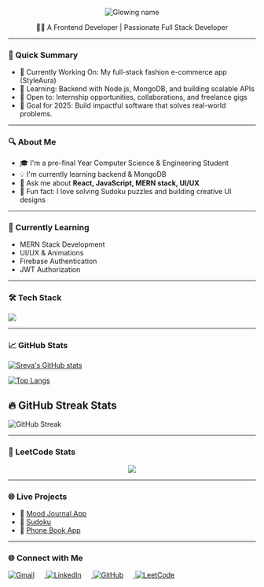 <!-- Profile Header -->
<p align="center">
  <img src="https://readme-typing-svg.herokuapp.com?font=Fira+Code&size=28&pause=1000&color=444444&center=true&vCenter=true&width=500&lines=✨+Hello+I'm+Sreya+✨" alt="Glowing name" />
</p>





<p align="center">🧑‍💻 A Frontend Developer | Passionate Full Stack Developer</p>

---
### 📌 Quick Summary 

- 🔭 Currently Working On: My full-stack fashion e-commerce app (StyleAura)  
- 🌱 Learning: Backend with Node.js, MongoDB, and building scalable APIs  
- 💼 Open to: Internship opportunities, collaborations, and freelance gigs  
- 🎯 Goal for 2025: Build impactful software that solves real-world problems.
---
### 🔍 About Me

- 🎓 I'm a pre-final Year Computer Science & Engineering Student  
- 💡 I'm currently learning backend & MongoDB  
- 💬 Ask me about **React, JavaScript, MERN stack, UI/UX**  
- 🧩 Fun fact: I love solving Sudoku puzzles and building creative UI designs  

---
### 🌱 Currently Learning
- MERN Stack Development
- UI/UX & Animations
- Firebase Authentication
- JWT Authorization

---
### 🛠️ Tech Stack

<p align="left">
  <img src="https://skillicons.dev/icons?i=html,css,js,react,mongodb,java,python,github,vscode" />
</p>

---

### 📈 GitHub Stats

[![Sreya's GitHub stats](https://github-readme-stats.vercel.app/api?username=sreya1711&show_icons=true&theme=radical)](https://github.com/sreya1711)

[![Top Langs](https://github-readme-stats.vercel.app/api/top-langs/?username=sreya1711&layout=compact&theme=tokyonight)](https://github.com/sreya1711)

## 🔥 GitHub Streak Stats

![GitHub Streak](https://streak-stats.demolab.com/?user=sreya1711&theme=tokyonight&hide_border=true)

--- 

### 🧠 LeetCode Stats

<p align="center">
  <img src="https://leetcard.jacoblin.cool/Sreya_11?ext=heatmap&theme=dark" />
</p>

---

### 🌐 Live Projects

- 🚀 [Mood Journal App](https://mood-journal-swart.vercel.app/)   
- 🧩 [Sudoku](https://sudoku11.vercel.app/) 
- 📘 [Phone Book App](https://phone-book-orpin.vercel.app/)
---

### 🌐 Connect with Me

<p align="left">
  <a href="mailto:sreyarajesh110805@gmail.com" target="_blank">
    <img src="https://img.icons8.com/fluency/28/gmail.png" alt="Gmail" style="margin-right:20px;" />
  </a>

  <a href="https://www.linkedin.com/in/sreya-rajesh11/" target="_blank">
    <img src="https://img.icons8.com/color/28/linkedin.png" alt="LinkedIn" style="margin-right:20px;" />
  </a>

  <a href="https://github.com/sreya1711" target="_blank">
    <img src="https://img.icons8.com/ios-glyphs/28/000000/github.png" alt="GitHub" style="margin-right:20px;" />
  </a>

  <a href="https://leetcode.com/u/Sreya_11/" target="_blank">
    <img src="https://img.icons8.com/external-tal-revivo-shadow-tal-revivo/28/external-level-up-your-coding-skills-and-quickly-land-a-job-logo-shadow-tal-revivo.png" alt="LeetCode" style="margin-right:20px;" />
  </a>
</p>


